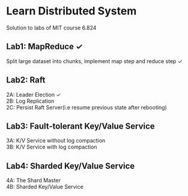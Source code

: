 # Learn Distributed System 

Solution to labs of MIT course 6.824

## Lab1: MapReduce ✓
Split large dataset into chunks, implement map step and reduce step ✓

## Lab2: Raft
2A: Leader Election ✓  
2B: Log Replication  
2C: Persist Raft Server(i.e resume previous state after rebooting)

## Lab3: Fault-tolerant Key/Value Service
3A: K/V Service without log compaction  
3B: K/V Service with log compaction  

## Lab4: Sharded Key/Value Service
4A: The Shard Master  
4B: Sharded Key/Value Service  

